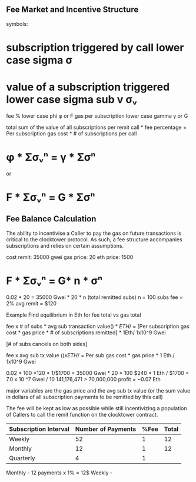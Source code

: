 



## Fee Market and Incentive Structure

symbols:

# subscription triggered by call      lower case sigma        σ
# value of a subscription triggered   lower case sigma sub v  σᵥ
fee %                               lower case phi          φ or F
gas per subscription                lower case gamma        γ or G

total sum of the value of all subscriptions per remit call * fee percentage = Per subscription gas cost *  # of subscriptions per call
# φ * Σσᵥⁿ   =  γ * Σσⁿ

or 

# F * Σσᵥⁿ   =  G * Σσⁿ





## Fee Balance Calculation

The ability to incentivise a Caller to pay the gas on future transactions is critical to the clocktower protocol. As such, a fee structure accompanies subscriptions and relies on certain assumptions.

cost remit:   35000 gwei
gas price:    20
eth price:    1500

# F * Σσᵥⁿ   =  G* n * σⁿ
0.02 * 20           =  35000 Gwei * 20 * n (total remitted subs)
n = 100 subs
fee = 2%
avg remit = $120

Example
Find equilibrium in Eth for fee total vs gas total

fee x # of subs * avg sub transaction value($) * ETH/$  = [Per subscription gas cost *  gas price * # of subscriptions remitted] * 1Eth/ 1x10^9 Gwei

[# of subs cancels on both sides]

fee    x     avg sub tx value ($)  x     ETH/$          =  Per sub gas cost  * gas price * 1 Eth / 1x10^9 Gwei

0.02 * 100 *120 * 1/$1700         =  35000 Gwei * 20 * 100
$240 * 1 Eth / $1700 = 7.0 x 10 ^7 Gwei / 10
141,176,471 > 70,000,000
profit = ~0.07 Eth



major variables are the gas price and the avg sub tx value (or the sum value in dollars of all subscription payments to be remitted by this call)

The fee will be kept as low as possible while still incentivizing a population of Callers to call the remit function on the clocktower contract. 



| Subscription Interval | Number of Payments | %Fee | Total |
| --------------------- | ------------------ | ---- | ----- |
| Weekly                | 52                 | 1    | 12    |
| Monthly               | 12                 | 1    | 12    |
| Quarterly             | 4                  | 1    |       |
Monthly - 12 payments x 1% = 12$
Weekly - 